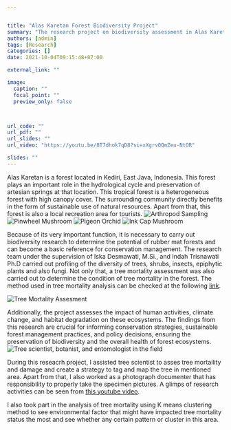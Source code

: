 ```yaml
---


title: "Alas Karetan Forest Biodiversity Project"
summary: "The research project on biodiversity assessment in Alas Karetan forests aims to comprehensively analyze the ecological diversity within forest ecosystems. Utilizing advanced techniques such as remote sensing, and ecological modeling. The study explores flora and fauna present in diverse forest habitat by evaluating species richness, and ecological interactions"
authors: [admin]
tags: [Research]
categories: []
date: 2021-10-04T09:15:48+07:00

external_link: ""

image:
  caption: ""
  focal_point: ""
  preview_only: false



url_code: ""
url_pdf: ""
url_slides: ""
url_video: "https://youtu.be/8T7dhok7qD8?si=xXgrv0QmZeu-NtOR"

slides: ""
---
```

Alas Karetan is a forest located in Kediri, East Java, Indonesia.  This forest plays an important role in the hydrological cycle and preservation of artesian springs at that location.  This tropical forest is a heterogeneous forest with high canopy cover.  The surrounding community directly benefits in the form of sustainable use of natural resources.  Apart from that, this forest is also a local recreation area for tourists.
![](/alaska.jpeg 'Arthropod Sampling')
![](/alaska2.jpeg 'Pinwheel Mushroom')
![](/alaska3.jpeg 'Pigeon Orchid')
![](/alaska4.jpeg 'Ink Cap Mushroom')

Because of its very important function, it is necessary to carry out biodiversity research to determine the potential of rubber mat forests and can become a basic reference for conservation management.  The research team under the supervision of Iska Desmawati, M.Si., and Indah Trisnawati Ph.D carried out profiling of the diversity of trees, shrubs, insects, epiphytic plants and also fungi.  Not only that, a tree mortality assessment was also carried out to determine the condition of tree mortality in the forest.  The method used in tree mortality analysis can be checked at the following [link](https://forestgeo.si.edu/protocols/tree-mortality-damage-protocol). 

![](/alaska5.jpeg 'Tree Mortality Assesment')

Additionally, the project assesses the impact of human activities, climate change, and habitat degradation on these ecosystems. The findings from this research are crucial for informing conservation strategies, sustainable forest management practices, and policy decisions, ensuring the preservation of biodiversity and the overall health of forest ecosystems.
![](/alaska6.jpeg 'Tree scientist, botanist, and entomologist in the field')

During this reseacrh project, I assisted tree scientist to asses tree mortaility and damage and create a strategy to tag and map the tree in mentioned area. Apart from that, I also worked as a photograph documenter that has responsibility to properly take the specimen pictures. A glimps of research activities can be seen from [this youtube video](https://youtu.be/8T7dhok7qD8?si=xXgrv0QmZeu-NtOR).

I also took part in the analysis of tree mortality using K means clustering method to see environmental factor that might have impacted tree mortality status the most and see whether any certain pattern or cluster in this area.